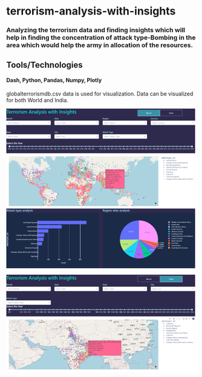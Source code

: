# terrorism-analysis-with-insights
### Analyzing the terrorism data and finding insights which will help in finding the concentration of attack type-Bombing in the area which would help the army in allocation of the resources.

## Tools/Technologies
#### Dash, Python, Pandas, Numpy, Plotly

globalterrorismdb.csv data is used for visualization. Data can be visualized for both World and India.


![ScreenShot](/images/screenshot1.png)

![ScreenShot](/images/screenshot2.png)
